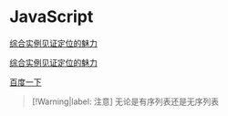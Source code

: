 # JavaScript

<a href="../../demo/demo.html?demoname=position" target="_blank">综合实例见证定位的魅力</a>

[综合实例见证定位的魅力](../../demo/demo.html?demoname=position)

<a href="https://www.baidu.com/s?ie=utf-8&wd=123" target="_blank">百度一下</a>

> [!Warning|label: 注意]
> 无论是有序列表还是无序列表

